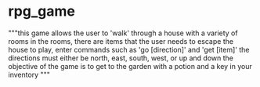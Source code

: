 # rpg_game
"""this game allows the user to 'walk' through a house with a variety of rooms
in the rooms, there are items that the user needs to escape the house
to play, enter commands such as 'go [direction]' and 'get [item]'
the directions must either be north, east, south, west, or up and down
the objective of the game is to get to the garden with a potion and a key in your inventory
"""
